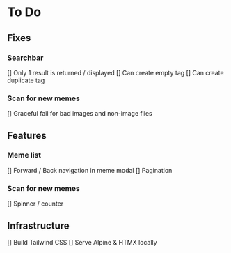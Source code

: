 # To Do

## Fixes

### Searchbar

[] Only 1 result is returned / displayed
[] Can create empty tag
[] Can create duplicate tag

### Scan for new memes

[] Graceful fail for bad images and non-image files

## Features

### Meme list

[] Forward / Back navigation in meme modal
[] Pagination

### Scan for new memes

[] Spinner / counter

## Infrastructure

[] Build Tailwind CSS
[] Serve Alpine & HTMX locally
